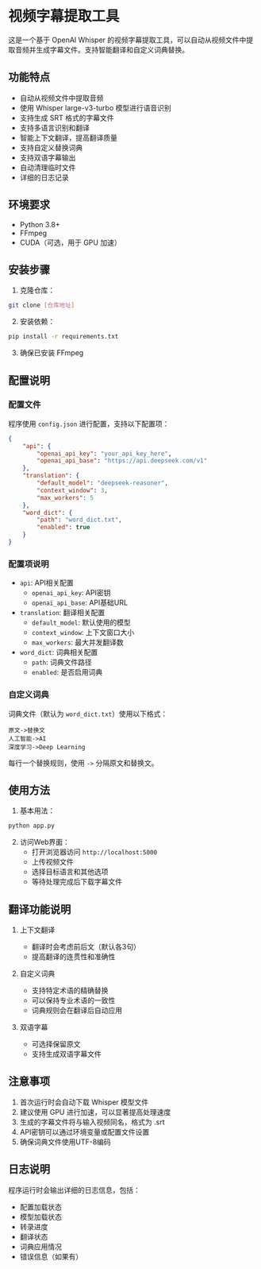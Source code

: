 # 视频字幕提取工具

这是一个基于 OpenAI Whisper 的视频字幕提取工具，可以自动从视频文件中提取音频并生成字幕文件。支持智能翻译和自定义词典替换。

## 功能特点

- 自动从视频文件中提取音频
- 使用 Whisper large-v3-turbo 模型进行语音识别
- 支持生成 SRT 格式的字幕文件
- 支持多语言识别和翻译
- 智能上下文翻译，提高翻译质量
- 支持自定义替换词典
- 支持双语字幕输出
- 自动清理临时文件
- 详细的日志记录

## 环境要求

- Python 3.8+
- FFmpeg
- CUDA（可选，用于 GPU 加速）

## 安装步骤

1. 克隆仓库：
```bash
git clone [仓库地址]
```

2. 安装依赖：
```bash
pip install -r requirements.txt
```

3. 确保已安装 FFmpeg

## 配置说明

### 配置文件
程序使用 `config.json` 进行配置，支持以下配置项：

```json
{
    "api": {
        "openai_api_key": "your_api_key_here",
        "openai_api_base": "https://api.deepseek.com/v1"
    },
    "translation": {
        "default_model": "deepseek-reasoner",
        "context_window": 3,
        "max_workers": 5
    },
    "word_dict": {
        "path": "word_dict.txt",
        "enabled": true
    }
}
```

### 配置项说明
- `api`: API相关配置
  - `openai_api_key`: API密钥
  - `openai_api_base`: API基础URL
- `translation`: 翻译相关配置
  - `default_model`: 默认使用的模型
  - `context_window`: 上下文窗口大小
  - `max_workers`: 最大并发翻译数
- `word_dict`: 词典相关配置
  - `path`: 词典文件路径
  - `enabled`: 是否启用词典

### 自定义词典
词典文件（默认为 `word_dict.txt`）使用以下格式：
```
原文->替换文
人工智能->AI
深度学习->Deep Learning
```

每行一个替换规则，使用 `->` 分隔原文和替换文。

## 使用方法

1. 基本用法：
```python
python app.py
```

2. 访问Web界面：
   - 打开浏览器访问 `http://localhost:5000`
   - 上传视频文件
   - 选择目标语言和其他选项
   - 等待处理完成后下载字幕文件

## 翻译功能说明

1. 上下文翻译
   - 翻译时会考虑前后文（默认各3句）
   - 提高翻译的连贯性和准确性

2. 自定义词典
   - 支持特定术语的精确替换
   - 可以保持专业术语的一致性
   - 词典规则会在翻译后自动应用

3. 双语字幕
   - 可选择保留原文
   - 支持生成双语字幕文件

## 注意事项

1. 首次运行时会自动下载 Whisper 模型文件
2. 建议使用 GPU 进行加速，可以显著提高处理速度
3. 生成的字幕文件将与输入视频同名，格式为 .srt
4. API密钥可以通过环境变量或配置文件设置
5. 确保词典文件使用UTF-8编码

## 日志说明

程序运行时会输出详细的日志信息，包括：
- 配置加载状态
- 模型加载状态
- 转录进度
- 翻译状态
- 词典应用情况
- 错误信息（如果有） 
